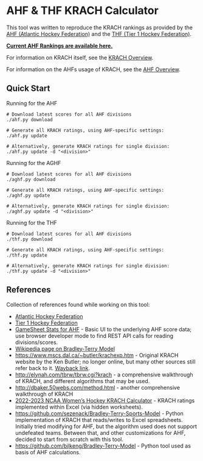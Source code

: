 # AHF & THF KRACH Calculator

This tool was written to reproduce the KRACH rankings as provided by the [AHF (Atlantic Hockey Federation)](https://atlantichockeyfederation.com/) and the [THF (Tier 1 Hockey Federation)](https://tier1hockeyfederation.com/).

**[Current AHF Rankings are available here.](results/readme.md)**

For information on KRACH itself, see the [KRACH Overview](docs/krach.md).

For information on the AHFs usage of KRACH, see the [AHF Overview](docs/ahf.md).

## Quick Start
Running for the AHF
```
# Download latest scores for all AHF divisions
./ahf.py download

# Generate all KRACH ratings, using AHF-specific settings:
./ahf.py update

# Alternatively, generate KRACH ratings for single division:
./ahf.py update -d "<division>"
```
Running for the AGHF
```
# Download latest scores for all AHF divisions
./aghf.py download

# Generate all KRACH ratings, using AHF-specific settings:
./aghf.py update

# Alternatively, generate KRACH ratings for single division:
./aghf.py update -d "<division>"
```
Running for the THF
```
# Download latest scores for all AHF divisions
./thf.py download

# Generate all KRACH ratings, using AHF-specific settings:
./thf.py update

# Alternatively, generate KRACH ratings for single division:
./thf.py update -d "<division>"
```

## References

Collection of references found while working on this tool:
* [Atlantic Hockey Federation](https://atlantichockeyfederation.com/)
* [Tier 1 Hockey Federation](https://tier1hockeyfederation.com/)
* [GameSheet Stats for AHF](https://gamesheetstats.com/seasons/1654/scores) - Basic UI to the underlying AHF score data; use browser developer mode to find REST API calls for reading divisions/scores.
* [Wikipedia page on Bradley-Terry Model](https://en.wikipedia.org/wiki/Bradley%E2%80%93Terry_model)
* https://www.mscs.dal.ca/~butler/krachexp.htm - Original KRACH website by the Ken Butler; no longer online, but many other sources still refer back to it. [Wayback link](https://web.archive.org/web/20100217160456/http://www.mscs.dal.ca/~butler/krachexp.htm).
* http://elynah.com/tbrw/tbrw.cgi?krach - a comprehensive walkthrough of KRACH, and different algorithms that may be used.
* http://dbaker.50webs.com/method.html - another comprehensive walkthrough of KRACH
* [2022-2023 NCAA Women’s Hockey KRACH Calculator](https://www.bcinterruption.com/boston-college-bc-eagles-mens-womens-hockey-ranking-calculators/23433182/2022-2023-ncaa-womens-hockey-krach-calculator) - KRACH ratings implemented within Excel (via hidden worksheets).
* https://github.com/sezenack/Bradley-Terry-Sports-Model - Python implementation of KRACH that reads/writes to Excel spreadsheets. Initially tried modifying for AHF, but the algorithm used does not support undefeated teams. Between that, and other customizations for AHF, decided to start from scratch with this tool.
* https://github.com/bjlkeng/Bradley-Terry-Model - Python tool used as basis of AHF calculations.

